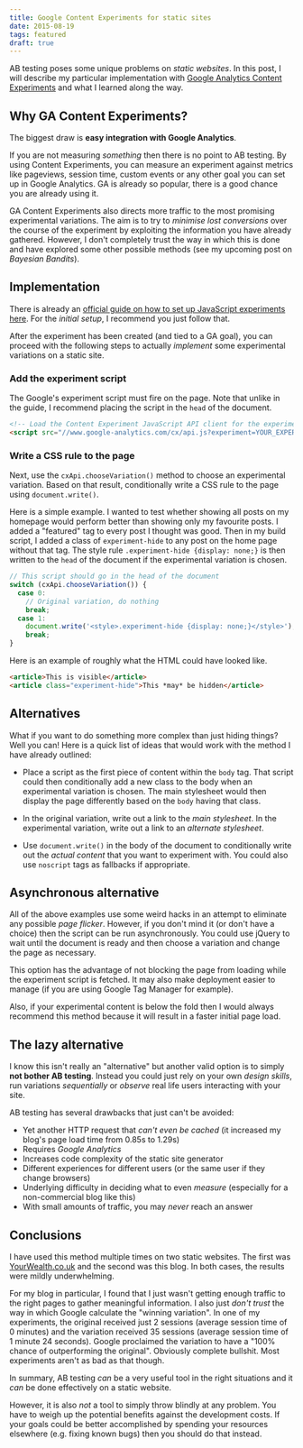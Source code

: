 ```yaml
---
title: Google Content Experiments for static sites
date: 2015-08-19
tags: featured
draft: true
---
```


AB testing poses some unique problems on *static websites*. In this post, I will describe my particular implementation with [Google Analytics Content Experiments](https://developers.google.com/analytics/solutions/experiments) and what I learned along the way.

<!--more-->

## Why GA Content Experiments?

The biggest draw is **easy integration with Google Analytics**.

If you are not measuring *something* then there is no point to AB testing. By using Content Experiments, you can measure an experiment against metrics like pageviews, session time, custom events or any other goal you can set up in Google Analytics. GA is already so popular, there is a good chance you are already using it.

GA Content Experiments also directs more traffic to the most promising experimental variations. The aim is to try to *minimise lost conversions* over the course of the experiment by exploiting the information you have already gathered. However, I don't completely trust the way in which this is done and have explored some other possible methods (see my upcoming post on *Bayesian Bandits*).

## Implementation

There is already an [official guide on how to set up JavaScript experiments here](https://developers.google.com/analytics/solutions/experiments-client-side). For the *initial setup*, I recommend you just follow that. 

After the experiment has been created (and tied to a GA goal), you can proceed with the following steps to actually *implement* some experimental variations on a static site.

### Add the experiment script

The Google's experiment script must fire on the page. Note that unlike in the guide, I recommend placing the script in the `head` of the document.

```html
<!-- Load the Content Experiment JavaScript API client for the experiment -->
<script src="//www.google-analytics.com/cx/api.js?experiment=YOUR_EXPERIMENT_ID"></script>
```

### Write a CSS rule to the page

Next, use the `cxApi.chooseVariation()` method to choose an experimental variation. Based on that result, conditionally write a CSS rule to the page using `document.write()`.

Here is a simple example. I wanted to test whether showing all posts on my homepage would perform better than showing only my favourite posts. I added a "featured" tag to every post I thought was good. Then in my build script, I added a class of `experiment-hide` to any post on the home page without that tag. The style rule `.experiment-hide {display: none;}` is then written to the `head` of the document if the experimental variation is chosen.

```js
// This script should go in the head of the document
switch (cxApi.chooseVariation()) {
  case 0:
    // Original variation, do nothing
    break;
  case 1:
    document.write('<style>.experiment-hide {display: none;}</style>');
    break;
}
```

Here is an example of roughly what the HTML could have looked like. 

```html
<article>This is visible</article>
<article class="experiment-hide">This *may* be hidden</article>
```

## Alternatives

What if you want to do something more complex than just hiding things? Well you can! Here is a quick list of ideas that would work with the method I have already outlined:

- Place a script as the first piece of content within the `body` tag. That script could then conditionally add a new class to the body when an experimental variation is chosen. The main stylesheet would then display the page differently based on the `body` having that class.

- In the original variation, write out a link to the *main stylesheet*. In the experimental variation, write out a link to an *alternate stylesheet*.

- Use `document.write()` in the body of the document to conditionally write out the *actual content* that you want to experiment with. You could also use `noscript` tags as fallbacks if appropriate.

## Asynchronous alternative

All of the above examples use some weird hacks in an attempt to eliminate any possible *page flicker*. However, if you don't mind it (or don't have a choice) then the script can be run asynchronously. You could use jQuery to wait until the document is ready and then choose a variation and change the page as necessary. 

This option has the advantage of not blocking the page from loading while the experiment script is fetched. It may also make deployment easier to manage (if you are using Google Tag Manager for example).

Also, if your experimental content is below the fold then I would always recommend this method because it will result in a faster initial page load.

## The lazy alternative

I know this isn't really an "alternative" but another valid option is to simply **not bother AB testing**. Instead you could just rely on your own *design skills*, run variations *sequentially* or *observe* real life users interacting with your site. 

AB testing has several drawbacks that just can't be avoided:

- Yet another HTTP request that *can't even be cached* (it increased my blog's page load time from 0.85s to 1.29s)
- Requires *Google Analytics*
- Increases code complexity of the static site generator
- Different experiences for different users (or the same user if they change browsers)
- Underlying difficulty in deciding what to even *measure* (especially for a non-commercial blog like this)
- With small amounts of traffic, you may *never* reach an answer

## Conclusions

I have used this method multiple times on two static websites. The first was [YourWealth.co.uk](https://www.yourwealth.co.uk/) and the second was this blog. In both cases, the results were mildly underwhelming. 

For my blog in particular, I found that I just wasn't getting enough traffic to the right pages to gather meaningful information. I also just *don't trust* the way in which Google calculate the "winning variation". In one of my experiments, the original received just 2 sessions (average session time of 0 minutes) and the variation received 35 sessions (average session time of 1 minute 24 seconds). Google proclaimed the variation to have a "100% chance of outperforming the original". Obviously complete bullshit. Most experiments aren't as bad as that though.

In summary, AB testing *can* be a very useful tool in the right situations and it *can* be done effectively on a static website. 

However, it is also *not* a tool to simply throw blindly at any problem. You have to weigh up the potential benefits against the development costs. If your goals could be better accomplished by spending your resources elsewhere (e.g. fixing known bugs) then you should do that instead.
